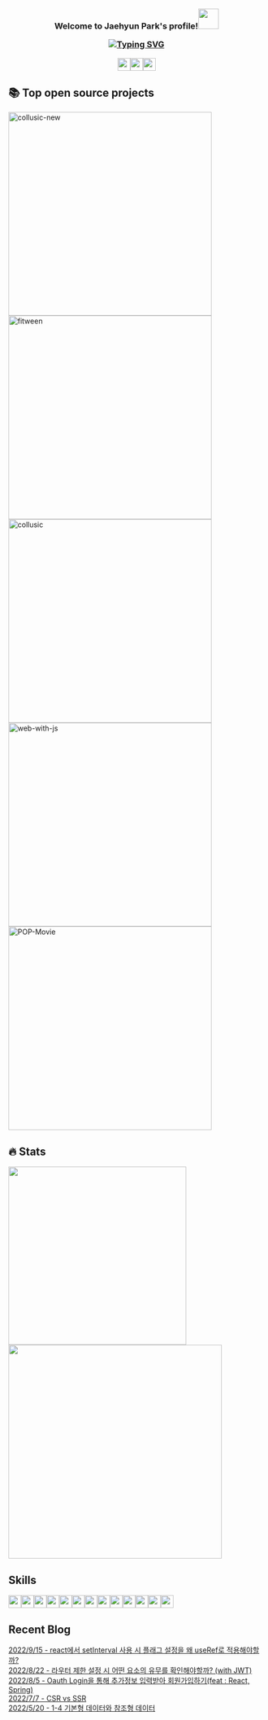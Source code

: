 <h3 align="center">Welcome to Jaehyun Park's profile!<img src="https://media.giphy.com/media/hvRJCLFzcasrR4ia7z/giphy.gif" width="40">
<p align="center">
<p align="center"><a href="https://git.io/typing-svg"><img src="https://readme-typing-svg.herokuapp.com?font=Fira+Code&pause=1000&color=9F88F7&width=450&lines=Frontend+developer+seeking+clear+code;Developer+leading+collaboration" alt="Typing SVG" /></a></p>
<p align="center">
  <a href="https://151958.notion.site/Singco-4ec518e8892149b0a9b82010c6d16741"><img src="https://img.shields.io/badge/Portfolio-000000?&style=for-the-badge&logo=notion&logoColor=white" height=25></a><a href="https://velog.io/@singco"><img src="https://img.shields.io/badge/Blog-20C997?&style=for-the-badge&logo=velog&logoColor=white" height=25></a><a href="https://www.instagram.com/singcotive/?hl=ko"><img src="https://img.shields.io/badge/Instagram-E4405F?&style=for-the-badge&logo=instagram&logoColor=white" height=25></a>
</p>

## 📚 Top open source projects
<p align="left">
  <a href="https://github.com/Collusic/collusic-new"><img width="400" src="https://denvercoder1-github-readme-stats.vercel.app/api/pin/?username=Collusic&repo=collusic-new&theme=react&hide_border=true&icon_color=F8D866&show_icons=false" alt="collusic-new"></a>
  <a href="https://github.com/SingTheCode/fitween"><img width="400" src="https://denvercoder1-github-readme-stats.vercel.app/api/pin/?username=SingTheCode&repo=fitween&theme=react&hide_border=true&icon_color=F8D866&show_icons=false" alt="fitween"></a>
  <a href="https://github.com/Collusic/collusic"><img width="400" src="https://denvercoder1-github-readme-stats.vercel.app/api/pin/?username=Collusic&repo=collusic&theme=react&hide_border=true&icon_color=F8D866&show_icons=false" alt="collusic"></a>
  <a href="https://github.com/JS-GreenTea/web-with-js"><img width="400" src="https://denvercoder1-github-readme-stats.vercel.app/api/pin/?username=JS-GreenTea&repo=web-with-js&theme=react&hide_border=true&icon_color=F8D866&show_icons=false" alt="web-with-js"></a>
  <a href="https://github.com/SingTheCode/POP-Movie"><img width="400" src="https://denvercoder1-github-readme-stats.vercel.app/api/pin/?username=SingTheCode&repo=POP-Movie&theme=react&hide_border=true&icon_color=F8D866&show_icons=false" alt="POP-Movie"></a>
</p>

## 🔥 Stats
<p align="left">
<a href="s">
  <img src="https://github-readme-stats.vercel.app/api/top-langs/?username=SingTheCode&layout=compact&theme=react" width="350" />
</a>
<a href="s">
  <img src="https://github-readme-stats.vercel.app/api?username=SingTheCode&theme=react&show_icons=true"  width="420"/>
</a>  
</p>

## Skills
<p align="left">
  <img src="https://img.shields.io/badge/HTML5-E34F26?&style=for-the-badge&logo=HTML5&logoColor=white" height=25><img src="https://img.shields.io/badge/CSS3-1572B6?&style=for-the-badge&logo=CSS3&logoColor=white" height=25><img src="https://img.shields.io/badge/Sass-CC6699?&style=for-the-badge&logo=Sass&logoColor=white" height=25><img src="https://img.shields.io/badge/styled components-DB7093?&style=for-the-badge&logo=styled-components&logoColor=white" height=25><img src="https://img.shields.io/badge/JavaScript-F7DF1E?&style=for-the-badge&logo=JavaScript&logoColor=white" height=25><img src="https://img.shields.io/badge/TypeScript-3178C6?&style=for-the-badge&logo=TypeScript&logoColor=white" height=25><img src="https://img.shields.io/badge/React-61DAFB?&style=for-the-badge&logo=React&logoColor=white" height=25><img src="https://img.shields.io/badge/Vue.js-4FC08D?&style=for-the-badge&logo=Vue.js&logoColor=white" height=25><img src="https://img.shields.io/badge/Nginx-009639?&style=for-the-badge&logo=NGINX&logoColor=white" height=25><img src="https://img.shields.io/badge/AWS-232F3E?&style=for-the-badge&logo=Amazon AWS&logoColor=white" height=25><img src="https://img.shields.io/badge/GitHub-181717?&style=for-the-badge&logo=GitHub&logoColor=white" height=25><img src="https://img.shields.io/badge/GitLab-FC6D26?&style=for-the-badge&logo=GitLab&logoColor=white" height=25><img src="https://img.shields.io/badge/Jira-0052CC?&style=for-the-badge&logo=Jira Software&logoColor=white" height=25>
</p>

## Recent Blog
[2022/9/15 - react에서 setInterval 사용 시 플래그 설정을 왜 useRef로 적용해야할까?](https://velog.io/@singco/react%EC%97%90%EC%84%9C-setInterval-%EC%82%AC%EC%9A%A9-%EC%8B%9C-%ED%94%8C%EB%9E%98%EA%B7%B8-%EC%84%A4%EC%A0%95%EC%9D%84-%EC%99%9C-useRef%EB%A1%9C-%EC%A0%81%EC%9A%A9%ED%95%B4%EC%95%BC%ED%95%A0%EA%B9%8C) <br>
[2022/8/22 - 라우터 제한 설정 시 어떤 요소의 유무를 확인해야할까? (with JWT)](https://velog.io/@singco/%EB%9D%BC%EC%9A%B0%ED%84%B0-%EC%A0%9C%ED%95%9C-%EC%84%A4%EC%A0%95-%EC%8B%9C-%EC%96%B4%EB%96%A4-%EC%9A%94%EC%86%8C%EC%9D%98-%EC%9C%A0%EB%AC%B4%EB%A5%BC-%ED%99%95%EC%9D%B8%ED%95%B4%EC%95%BC%ED%95%A0%EA%B9%8C-with-JWT) <br>
[2022/8/5 - Oauth Login을 통해 추가정보 입력받아 회원가입하기(feat : React, Spring)](https://velog.io/@singco/Oauth-Login%EC%9D%84-%ED%86%B5%ED%95%B4-%EC%B6%94%EA%B0%80%EC%A0%95%EB%B3%B4-%EC%9E%85%EB%A0%A5%EB%B0%9B%EC%95%84-%ED%9A%8C%EC%9B%90%EA%B0%80%EC%9E%85%ED%95%98%EA%B8%B0feat-React-Spring) <br>
[2022/7/7 - CSR vs SSR](https://velog.io/@singco/CSR-vs-SSR) <br>
[2022/5/20 - 1-4 기본형 데이터와 참조형 데이터](https://velog.io/@singco/1-4-%EA%B8%B0%EB%B3%B8%ED%98%95-%EB%8D%B0%EC%9D%B4%ED%84%B0%EC%99%80-%EC%B0%B8%EC%A1%B0%ED%98%95-%EB%8D%B0%EC%9D%B4%ED%84%B0) <br>
